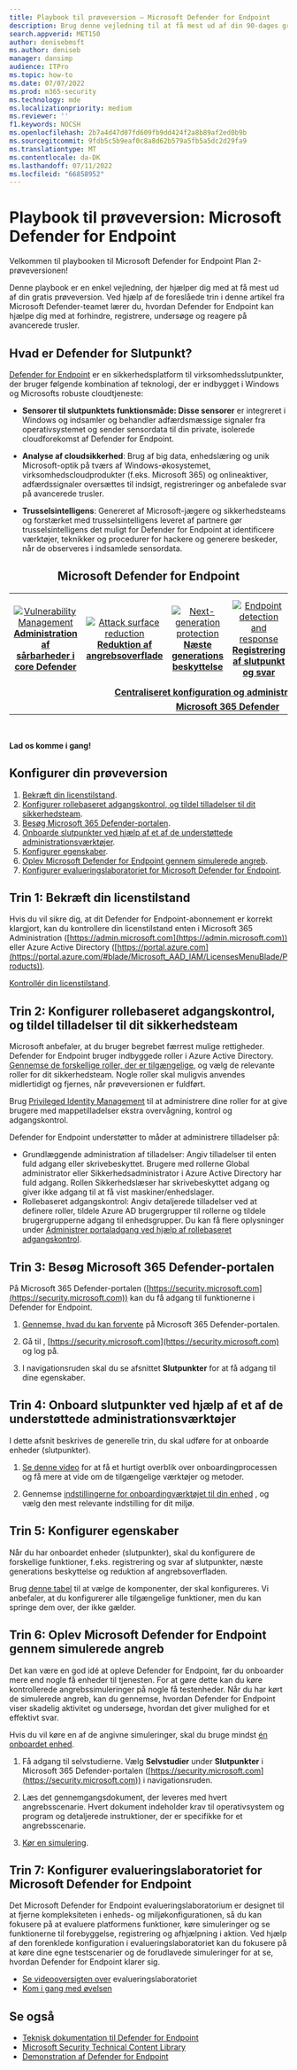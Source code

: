 ```yaml
---
title: Playbook til prøveversion – Microsoft Defender for Endpoint
description: Brug denne vejledning til at få mest ud af din 90-dages gratis prøveversion. Se, hvordan Defender for Endpoint kan hjælpe med at forhindre, registrere, undersøge og reagere på avancerede trusler.
search.appverid: MET150
author: denisebmsft
ms.author: deniseb
manager: dansimp
audience: ITPro
ms.topic: how-to
ms.date: 07/07/2022
ms.prod: m365-security
ms.technology: mde
ms.localizationpriority: medium
ms.reviewer: ''
f1.keywords: NOCSH
ms.openlocfilehash: 2b7a4d47d07fd609fb9dd424f2a8b89af2ed0b9b
ms.sourcegitcommit: 9fdb5c5b9eaf0c8a8d62b579a5fb5a5dc2d29fa9
ms.translationtype: MT
ms.contentlocale: da-DK
ms.lasthandoff: 07/11/2022
ms.locfileid: "66858952"
---
```

# <a name="trial-playbook-microsoft-defender-for-endpoint"></a>Playbook til prøveversion: Microsoft Defender for Endpoint

Velkommen til playbooken til Microsoft Defender for Endpoint Plan 2-prøveversionen!

Denne playbook er en enkel vejledning, der hjælper dig med at få mest ud af din gratis prøveversion. Ved hjælp af de foreslåede trin i denne artikel fra Microsoft Defender-teamet lærer du, hvordan Defender for Endpoint kan hjælpe dig med at forhindre, registrere, undersøge og reagere på avancerede trusler.

## <a name="what-is-defender-for-endpoint"></a>Hvad er Defender for Slutpunkt?

[Defender for Endpoint](microsoft-defender-endpoint.md) er en sikkerhedsplatform til virksomhedsslutpunkter, der bruger følgende kombination af teknologi, der er indbygget i Windows og Microsofts robuste cloudtjeneste: 

- **Sensorer til slutpunktets funktionsmåde: Disse sensorer** er integreret i Windows og indsamler og behandler adfærdsmæssige signaler fra operativsystemet og sender sensordata til din private, isolerede cloudforekomst af Defender for Endpoint.

- **Analyse af cloudsikkerhed**: Brug af big data, enhedslæring og unik Microsoft-optik på tværs af Windows-økosystemet, virksomhedscloudprodukter (f.eks. Microsoft 365) og onlineaktiver, adfærdssignaler oversættes til indsigt, registreringer og anbefalede svar på avancerede trusler.

- **Trusselsintelligens**: Genereret af Microsoft-jægere og sikkerhedsteams og forstærket med trusselsintelligens leveret af partnere gør trusselsintelligens det muligt for Defender for Endpoint at identificere værktøjer, teknikker og procedurer for hackere og generere beskeder, når de observeres i indsamlede sensordata.

<center><h2>Microsoft Defender for Endpoint</center></h2>
<table>
<tr>
<td><a href="microsoft-defender-endpoint.md#tvm"><center><img src="images/logo-mdvm.png" alt="Vulnerability Management"> <br><b> Administration af sårbarheder i core Defender</b></center></a></td>
<td><a href="microsoft-defender-endpoint.md#asr"><center><img src="images/asr-icon.png" alt="Attack surface reduction"><br><b>Reduktion af angrebsoverflade</b></center></a></td>
<td><center><a href="microsoft-defender-endpoint.md#ngp"><img src="images/ngp-icon.png" alt="Next-generation protection"><br> <b>Næste generations beskyttelse</b></a></center></td>
<td><center><a href="microsoft-defender-endpoint.md#edr"><img src="images/edr-icon.png" alt="Endpoint detection and response"><br> <b>Registrering af slutpunkt og svar</b></a></center></td>
<td><center><a href="microsoft-defender-endpoint.md#ai"><img src="images/air-icon.png" alt="Automated investigation and remediation"><br> <b>Automatiseret undersøgelse og afhjælpning</b></a></center></td>
<td><center><a href="microsoft-defender-endpoint.md#mte"><img src="images/mte-icon.png" alt="Microsoft Threat Experts"><br> <b>Microsoft-trusselseksperter</b></a></center></td>
</tr>
<tr>
<td colspan="7">
<a href="microsoft-defender-endpoint.md#apis"><center><b>Centraliseret konfiguration og administration, API'er</a></b></center></td>
</tr>
<tr>
<td colspan="7"><a href="microsoft-defender-endpoint.md#mtp"><center><b>Microsoft 365 Defender</a></center></b></td>
</tr>
</table>
<br>

**Lad os komme i gang!**

## <a name="set-up-your-trial"></a>Konfigurer din prøveversion

1. [Bekræft din licenstilstand](#step-1-confirm-your-license-state).
2. [Konfigurer rollebaseret adgangskontrol, og tildel tilladelser til dit sikkerhedsteam](#step-2-set-up-role-based-access-control-and-grant-permissions-to-your-security-team).
3. [Besøg Microsoft 365 Defender-portalen](#step-3-visit-the-microsoft-365-defender-portal).
4. [Onboarde slutpunkter ved hjælp af et af de understøttede administrationsværktøjer](#step-4-onboard-endpoints-using-any-of-the-supported-management-tools).
5. [Konfigurer egenskaber](#step-5-configure-capabilities).
6. [Oplev Microsoft Defender for Endpoint gennem simulerede angreb](#step-6-experience-microsoft-defender-for-endpoint-through-simulated-attacks).
7. [Konfigurer evalueringslaboratoriet for Microsoft Defender for Endpoint](#step-7-set-up-the-microsoft-defender-for-endpoint-evaluation-lab).

## <a name="step-1-confirm-your-license-state"></a>Trin 1: Bekræft din licenstilstand

Hvis du vil sikre dig, at dit Defender for Endpoint-abonnement er korrekt klargjort, kan du kontrollere din licenstilstand enten i Microsoft 365 Administration ([https://admin.microsoft.com](https://admin.microsoft.com)) eller Azure Active Directory ([https://portal.azure.com](https://portal.azure.com/#blade/Microsoft_AAD_IAM/LicensesMenuBlade/Products)).

[Kontrollér din licenstilstand](production-deployment.md#check-license-state).

## <a name="step-2-set-up-role-based-access-control-and-grant-permissions-to-your-security-team"></a>Trin 2: Konfigurer rollebaseret adgangskontrol, og tildel tilladelser til dit sikkerhedsteam

Microsoft anbefaler, at du bruger begrebet færrest mulige rettigheder. Defender for Endpoint bruger indbyggede roller i Azure Active Directory. [Gennemse de forskellige roller, der er tilgængelige,](/azure/active-directory/roles/permissions-reference) og vælg de relevante roller for dit sikkerhedsteam. Nogle roller skal muligvis anvendes midlertidigt og fjernes, når prøveversionen er fuldført.

Brug [Privileged Identity Management](/azure/active-directory/active-directory-privileged-identity-management-configure) til at administrere dine roller for at give brugere med mappetilladelser ekstra overvågning, kontrol og adgangskontrol.

Defender for Endpoint understøtter to måder at administrere tilladelser på:

- Grundlæggende administration af tilladelser: Angiv tilladelser til enten fuld adgang eller skrivebeskyttet. Brugere med rollerne Global administrator eller Sikkerhedsadministrator i Azure Active Directory har fuld adgang. Rollen Sikkerhedslæser har skrivebeskyttet adgang og giver ikke adgang til at få vist maskiner/enhedslager.
- Rollebaseret adgangskontrol: Angiv detaljerede tilladelser ved at definere roller, tildele Azure AD brugergrupper til rollerne og tildele brugergrupperne adgang til enhedsgrupper. Du kan få flere oplysninger under [Administrer portaladgang ved hjælp af rollebaseret adgangskontrol](rbac.md).

## <a name="step-3-visit-the-microsoft-365-defender-portal"></a>Trin 3: Besøg Microsoft 365 Defender-portalen

På Microsoft 365 Defender-portalen ([https://security.microsoft.com](https://security.microsoft.com)) kan du få adgang til funktionerne i Defender for Endpoint.

1. [Gennemse, hvad du kan forvente](../defender/microsoft-365-defender-portal.md) på Microsoft 365 Defender-portalen.

2. Gå til , [https://security.microsoft.com](https://security.microsoft.com) og log på.

3. I navigationsruden skal du se afsnittet **Slutpunkter** for at få adgang til dine egenskaber. 

## <a name="step-4-onboard-endpoints-using-any-of-the-supported-management-tools"></a>Trin 4: Onboard slutpunkter ved hjælp af et af de understøttede administrationsværktøjer 

I dette afsnit beskrives de generelle trin, du skal udføre for at onboarde enheder (slutpunkter).

1. [Se denne video](https://www.microsoft.com/videoplayer/embed/RE4bGqr) for at få et hurtigt overblik over onboardingprocessen og få mere at vide om de tilgængelige værktøjer og metoder.

2. Gennemse [indstillingerne for onboardingværktøjet til din enhed](onboarding.md) , og vælg den mest relevante indstilling for dit miljø. 

## <a name="step-5-configure-capabilities"></a>Trin 5: Konfigurer egenskaber 

Når du har onboardet enheder (slutpunkter), skal du konfigurere de forskellige funktioner, f.eks. registrering og svar af slutpunkter, næste generations beskyttelse og reduktion af angrebsoverfladen.

Brug [denne tabel](onboarding.md) til at vælge de komponenter, der skal konfigureres. Vi anbefaler, at du konfigurerer alle tilgængelige funktioner, men du kan springe dem over, der ikke gælder.

## <a name="step-6-experience-microsoft-defender-for-endpoint-through-simulated-attacks"></a>Trin 6: Oplev Microsoft Defender for Endpoint gennem simulerede angreb

Det kan være en god idé at opleve Defender for Endpoint, før du onboarder mere end nogle få enheder til tjenesten. For at gøre dette kan du køre kontrollerede angrebssimuleringer på nogle få testenheder. Når du har kørt de simulerede angreb, kan du gennemse, hvordan Defender for Endpoint viser skadelig aktivitet og undersøge, hvordan det giver mulighed for et effektivt svar.

Hvis du vil køre en af de angivne simuleringer, skal du bruge mindst [én onboardet enhed](onboard-configure.md).

1. Få adgang til selvstudierne. Vælg **Selvstudier** under **Slutpunkter** i Microsoft 365 Defender-portalen ([https://security.microsoft.com](https://security.microsoft.com)) i navigationsruden.

2. Læs det gennemgangsdokument, der leveres med hvert angrebsscenarie. Hvert dokument indeholder krav til operativsystem og program og detaljerede instruktioner, der er specifikke for et angrebsscenarie.

3. [Kør en simulering](attack-simulations.md).

## <a name="step-7-set-up-the-microsoft-defender-for-endpoint-evaluation-lab"></a>Trin 7: Konfigurer evalueringslaboratoriet for Microsoft Defender for Endpoint   

Det Microsoft Defender for Endpoint evalueringslaboratorium er designet til at fjerne kompleksiteten i enheds- og miljøkonfigurationen, så du kan fokusere på at evaluere platformens funktioner, køre simuleringer og se funktionerne til forebyggelse, registrering og afhjælpning i aktion. Ved hjælp af den forenklede konfiguration i evalueringslaboratoriet kan du fokusere på at køre dine egne testscenarier og de forudlavede simuleringer for at se, hvordan Defender for Endpoint klarer sig.

- [Se videooversigten over](https://www.microsoft.com/videoplayer/embed/RE4qLUM) evalueringslaboratoriet
- [Kom i gang med øvelsen](evaluation-lab.md) 


## <a name="see-also"></a>Se også

- [Teknisk dokumentation til Defender for Endpoint](microsoft-defender-endpoint.md)
- [Microsoft Security Technical Content Library](https://www.microsoft.com/security/content-library/Home/Index)
- [Demonstration af Defender for Endpoint](https://cdx.transform.microsoft.com/experience-detail/d5eca65d-13a3-464d-9171-c24cf9dd6050)

